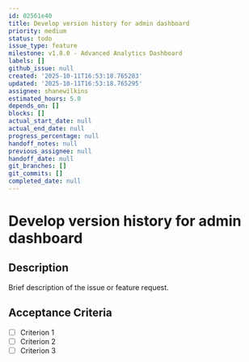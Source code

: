 ```yaml
---
id: 02561e40
title: Develop version history for admin dashboard
priority: medium
status: todo
issue_type: feature
milestone: v1.8.0 - Advanced Analytics Dashboard
labels: []
github_issue: null
created: '2025-10-11T16:53:18.765283'
updated: '2025-10-11T16:53:18.765295'
assignee: shanewilkins
estimated_hours: 5.0
depends_on: []
blocks: []
actual_start_date: null
actual_end_date: null
progress_percentage: null
handoff_notes: null
previous_assignee: null
handoff_date: null
git_branches: []
git_commits: []
completed_date: null
---
```


# Develop version history for admin dashboard

## Description

Brief description of the issue or feature request.

## Acceptance Criteria

- [ ] Criterion 1
- [ ] Criterion 2
- [ ] Criterion 3